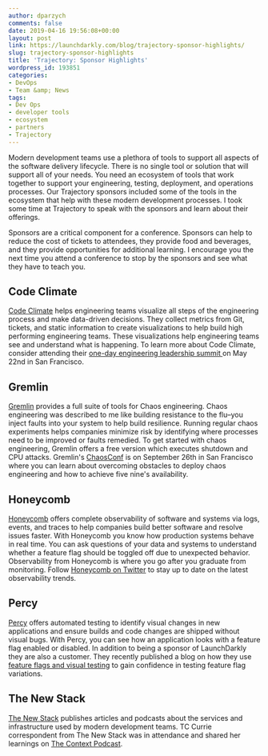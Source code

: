```yaml
---
author: dparzych
comments: false
date: 2019-04-16 19:56:08+00:00
layout: post
link: https://launchdarkly.com/blog/trajectory-sponsor-highlights/
slug: trajectory-sponsor-highlights
title: 'Trajectory: Sponsor Highlights'
wordpress_id: 193851
categories:
- DevOps
- Team &amp; News
tags:
- Dev Ops
- developer tools
- ecosystem
- partners
- Trajectory
---
```


Modern development teams use a plethora of tools to support all aspects of the software delivery lifecycle. There is no single tool or solution that will support all of your needs. You need an ecosystem of tools that work together to support your engineering, testing, deployment, and operations processes. Our Trajectory sponsors included some of the tools in the ecosystem that help with these modern development processes. I took some time at Trajectory to speak with the sponsors and learn about their offerings.

Sponsors are a critical component for a conference. Sponsors can help to reduce the cost of tickets to attendees, they provide food and beverages, and they provide opportunities for additional learning. I encourage you the next time you attend a conference to stop by the sponsors and see what they have to teach you.


## Code Climate


[Code Climate](https://codeclimate.com/) helps engineering teams visualize all steps of the engineering process and make data-driven decisions. They collect metrics from Git, tickets, and static information to create visualizations to help build high performing engineering teams. These visualizations help engineering teams see and understand what is happening. To learn more about Code Climate, consider attending their [one-day engineering leadership summit ](https://codeclimate.com/summit/)on May 22nd in San Francisco.


## Gremlin


[Gremlin](https://www.gremlin.com/) provides a full suite of tools for Chaos engineering. Chaos engineering was described to me like building resistance to the flu–you inject faults into your system to help build resilience. Running regular chaos experiments helps companies minimize risk by identifying where processes need to be improved or faults remedied. To get started with chaos engineering, Gremlin offers a free version which executes shutdown and CPU attacks. Gremlin's [ChaosConf](https://www.gremlin.com/chaos-conf-2019/) is on September 26th in San Francisco where you can learn about overcoming obstacles to deploy chaos engineering and how to achieve five nine's availability.


## Honeycomb


[Honeycomb](https://www.honeycomb.io/overview/) offers complete observability of software and systems via logs, events, and traces to help companies build better software and resolve issues faster. With Honeycomb you know how production systems behave in real time. You can ask questions of your data and systems to understand whether a feature flag should be toggled off due to unexpected behavior. Observability from Honeycomb is where you go after you graduate from monitoring. Follow [Honeycomb on Twitter](https://twitter.com/honeycombio) to stay up to date on the latest observability trends.


## Percy


[Percy](https://percy.io/) offers automated testing to identify visual changes in new applications and ensure builds and code changes are shipped without visual bugs. With Percy, you can see how an application looks with a feature flag enabled or disabled. In addition to being a sponsor of LaunchDarkly they are also a customer. They recently published a blog on how they use [feature flags and visual testing](https://blog.percy.io/using-feature-flags-and-visual-testing-together-for-complete-launch-confidence-7429379cce0a) to gain confidence in testing feature flag variations.


## The New Stack


[The New Stack](https://thenewstack.io/) publishes articles and podcasts about the services and infrastructure used by modern development teams. TC Currie correspondent from The New Stack was in attendance and shared her learnings on [The Context Podcast](https://thenewstack.io/context-launchdarklys-trajectory-google-cloud-next/).
